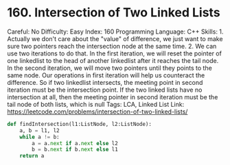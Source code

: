 # 160. Intersection of Two Linked Lists

Careful: No
Difficulty: Easy
Index: 160
Programming Language: C++
Skills: 1. Actually we don't care about the "value" of difference, we just want to make sure two pointers reach the intersection node at the same time.
2. We can use two iterations to do that. In the first iteration, we will reset the pointer of one linkedlist to the head of another linkedlist after it reaches the tail node. In the second iteration, we will move two pointers until they points to the same node. Our operations in first iteration will help us counteract the difference. So if two linkedlist intersects, the meeting point in second iteration must be the intersection point. If the two linked lists have no intersection at all, then the meeting pointer in second iteration must be the tail node of both lists, which is null
Tags: LCA, Linked List
Link: https://leetcode.com/problems/intersection-of-two-linked-lists/

```python
def findIntersection(l1:ListNode, l2:ListNode):
	a, b = l1, l2
	while a != b:
		a = a.next if a.next else l2
		b = b.next if b.next else l1
	return a
```